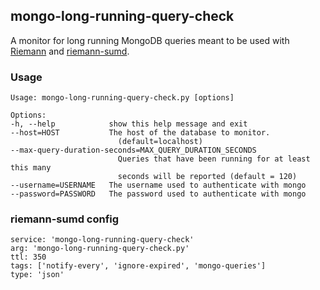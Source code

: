 ## mongo-long-running-query-check

A monitor for long running MongoDB queries
meant to be used with [Riemann](https://github.com/aphyr/riemann)
and [riemann-sumd](https://github.com/bmhatfield/riemann-sumd).

### Usage

    Usage: mongo-long-running-query-check.py [options]

    Options:
    -h, --help            show this help message and exit
    --host=HOST           The host of the database to monitor.
                            (default=localhost)
    --max-query-duration-seconds=MAX_QUERY_DURATION_SECONDS
                            Queries that have been running for at least this many
                            seconds will be reported (default = 120)
    --username=USERNAME   The username used to authenticate with mongo
    --password=PASSWORD   The password used to authenticate with mongo


### riemann-sumd config

    service: 'mongo-long-running-query-check'
    arg: 'mongo-long-running-query-check.py'
    ttl: 350
    tags: ['notify-every', 'ignore-expired', 'mongo-queries']
    type: 'json'
